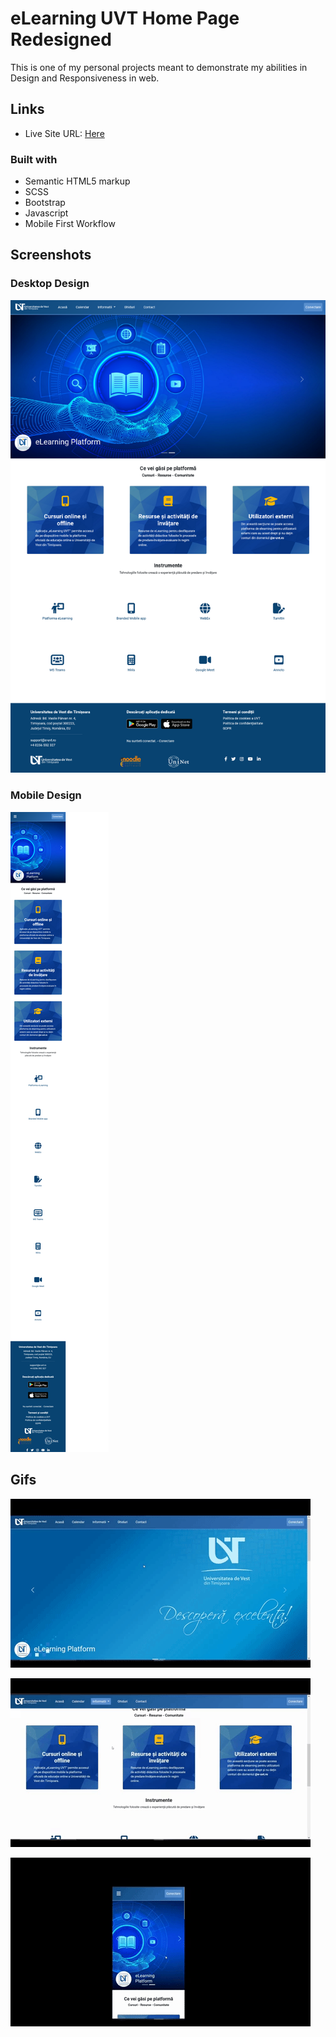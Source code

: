 # eLearning UVT Home Page Redesigned

This is one of my personal projects meant to demonstrate my abilities in Design and Responsiveness in web.

## Links

- Live Site URL: [Here](https://wardinul.github.io/eLearning-UVT-start-page/dist/)

### Built with

- Semantic HTML5 markup
- SCSS
- Bootstrap
- Javascript
- Mobile First Workflow

## Screenshots

### Desktop Design

![](/images/Desktop%20Design%20Screenshot.png)

### Mobile Design

![](/images/Screenshot%20Mobile%20Design.png)

## Gifs

![](https://github.com/Wardinul/eLearning-UVT-start-page/blob/main/hero.gif)

![](https://github.com/Wardinul/eLearning-UVT-start-page/blob/main/hover%20effects.gif)

![](https://github.com/Wardinul/eLearning-UVT-start-page/blob/main/mobile%20navigation.gif)

